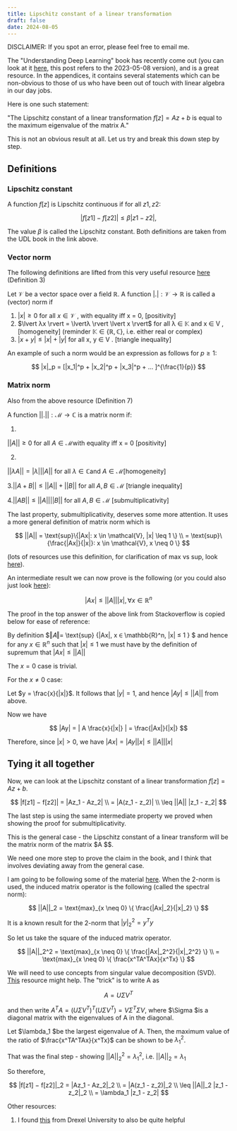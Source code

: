 ```yaml
---
title: Lipschitz constant of a linear transformation
draft: false
date: 2024-08-05
---
```


DISCLAIMER: If you spot an error, please feel free to email me. 


The "Understanding Deep Learning" book has recently come out (you can look at it [here](https://udlbook.github.io/udlbook/), this post refers to the 2023-05-08 version), and is a great resource. In the appendices, it contains several statements which can be non-obvious to those of us who have been out of touch with linear algebra in our day jobs. 

Here is one such statement: 

"The Lipschitz constant of a linear transformation $f[z] = Az + b$ is equal to the maximum eigenvalue of the matrix A."



This is not an obvious result at all. Let us try and break this down step by step.

<!-- more -->
## Definitions

### Lipschitz constant
A function $f[z]$ is Lipschitz continuous if for all $z1,z2$:

$$
|f[z1] − f[z2]| ≤ β|z1 − z2|,
$$

The value $\beta$ is called the Lipschitz constant. Both definitions are taken from the UDL book in the link above.

### Vector norm
The following definitions are lifted from this very useful resource [here](https://www.math.drexel.edu/~foucart/TeachingFiles/F12/M504Lect6.pdf) (Definition 3)



Let $\mathcal{V}$ be a vector space over a field $\mathbb{R}$. A function $\lvert{.}\rvert : \mathcal{V} → \mathbb{R}$ is called a (vector) norm if


1. $\lvert x \rvert ≥ 0$ for all $x ∈ \mathcal{V}$ , with equality iff x = 0, [positivity]
2. $\lvert λx \rvert = \lvertλ \rvert \lvert x \rvert$ for all λ ∈ $\mathbb{K}$ and x ∈ V , [homogeneity] (reminder $\mathbb{K} ∈ \{\mathbb{R}, \mathbb{C} \}$, i.e. either real or complex)
3. $\lvert x + y \rvert ≤ \lvert x \rvert + \lvert y \rvert$ for all x, y ∈ V . [triangle inequality]

An example of such a norm would be an expression as follows for $p \geq 1$: 

$$
|x|_p = [|x_1|^p + |x_2|^p + |x_3|^p + ... ]^{\frac{1}{p}}
$$


### Matrix norm
Also from the above resource (Definition 7)

A function 
$|| .||: \mathcal{M} \rightarrow \mathbb{C}$ 
is a matrix norm if:

1. 
$||A|| \geq 0$ for all 
$A \in \mathcal{M}$with equality iff x = 0 [positivity]

2. 
$||\lambda A|| = |\lambda| ||A||$ for all
$\lambda \in \mathbb{C}$and
$A \in \mathcal{M}$[homogeneity]

3.$||A + B|| \leq ||A|| + ||B||$ for all
$A, B \in \mathcal{M}$ [triangle inequality]

4.$||AB|| \leq ||A|| ||B||$ for all
$A, B \in \mathcal{M}$ [submultiplicativity]

The last property, submultiplicativity, deserves some more attention. It uses a more general definition of matrix norm which is 

$$
||A|| = \text{sup}\{|Ax|: x \in \mathcal{V}, |x| \leq 1 \} \\ 
= \text{sup}\{\frac{|Ax|}{|x|}: x \in \mathcal{V}, x \neq 0 \}
$$

(lots of resources use this definition, for clarification of max vs sup, look [here](https://math.stackexchange.com/questions/3575425/why-supremum-not-max-in-definition-of-matrix-norm)).

An intermediate result we can now prove is the following (or you could also just look [here](https://math.stackexchange.com/questions/1513399/ax%E2%89%A4-a-x-space-forall-x-in-mathbbrn-rudins-principles)):

$$
|Ax| \leq ||A|| |x|, \, \forall x \in \mathbb{R}^n
$$

The proof in the top answer of the above link from Stackoverflow is copied below for ease of reference: 

By definition $‖𝐴‖= \text{sup} \{|Ax|, x ∈ \mathbb{R}^n, |x| ≤ 1 \} $ and hence for any 
$x \in \mathbb{R}^n$ such that 
$|x| \leq 1$ we must have by the definition of supremum that 
$|Ax| \leq ||A||$

The $x = 0$ case is trivial.

For the $x \neq 0$ case: 

Let 
$y = \frac{x}{|x|}$.
It follows that $|y| = 1$, and hence $|Ay| \leq ||A||$ from above.

Now we have 

$$
|Ay| = | A \frac{x}{|x|} | = \frac{|Ax|}{|x|}
$$

Therefore, since $|x|>0$,
we have $|Ax|=|Ay||x|≤ ||A|| |x|$

## Tying it all together

Now, we can look at the Lipschitz constant of a linear transformation $f[z] = Az + b$.

$$
|f[z1] − f[z2]| = |Az_1 - Az_2| \\
= |A(z_1 - z_2)| \\
\leq ||A|| |z_1 - z_2|
$$

The last step is using the same intermediate property we proved when showing the proof for submultiplicativity.

This is the general case - the Lipschitz constant of a linear transform will be the matrix norm of the matrix $A $$.

We need one more step to prove the claim in the book, and I think that involves deviating away from the general case.

I am going to be following some of the material [here](https://www.sjsu.edu/faculty/guangliang.chen/Math253S20/lec7matrixnorm.pdf). When the 2-norm is used, the induced matrix operator is the following (called the spectral norm):

$$
||A||_2 = \text{max}_{x \neq 0} \{ \frac{|Ax|_2}{|x|_2} \}
$$

It is a known result for the 2-norm that 
$|y|_2^2 = y^Ty$

So let us take the square of the induced matrix operator.

$$
||A||_2^2 = \text{max}_{x \neq 0} \{ \frac{|Ax|_2^2}{|x|_2^2} \} \\
= \text{max}_{x \neq 0} \{ \frac{x^TA^TAx}{x^Tx} \}
$$

We will need to use concepts from singular value decomposition (SVD). [This](https://math.mit.edu/classes/18.095/2016IAP/lec2/SVD_Notes.pdf) resource might help. The "trick" is to write A as

$$
A = U\Sigma V^T
$$

and then write $A^TA = (U\Sigma V^T)^T (U\Sigma V^T) = V \Sigma^T \Sigma V$, where $\Sigma $is a diagonal matrix with the eigenvalues of A in the diagonal.

Let $\lambda_1 $be the largest eigenvalue of A. Then, the maximum value of the ratio of $\frac{x^TA^TAx}{x^Tx}$ can be shown to be $\lambda_1^2$.

That was the final step - showing 
$||A||_2^2 = \lambda_1^2$,
i.e. $||A||_2 = \lambda_1$

So therefore, 

$$
|f[z1] − f[z2]|_2 = |Az_1 - Az_2|_2 \\
= |A(z_1 - z_2)|_2 \\
\leq ||A||_2 |z_1 - z_2|_2 \\
= \lambda_1 |z_1 - z_2|
$$

Other resources: 
1. I found [this](https://www.math.drexel.edu/~foucart/TeachingFiles/F12/M504Lect5.pdf) from Drexel University to also be quite helpful
